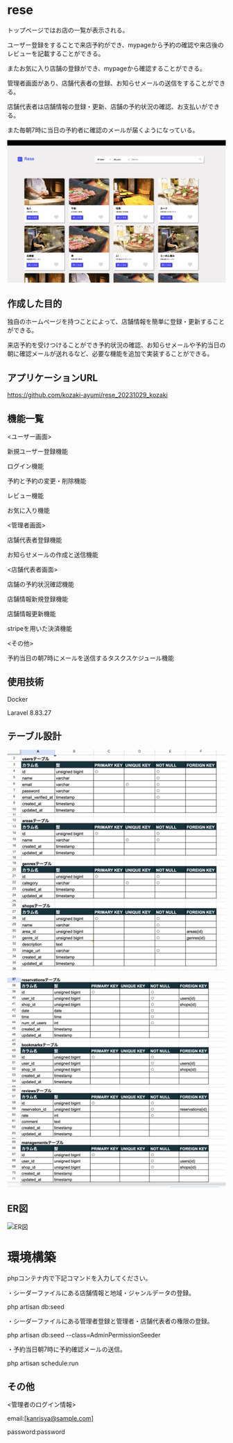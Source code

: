 # rese
トップページではお店の一覧が表示される。

ユーザー登録をすることで来店予約ができ、mypageから予約の確認や来店後のレビューを記載することができる。

またお気に入り店舗の登録ができ、mypageから確認することができる。

管理者画面があり、店舗代表者の登録、お知らせメールの送信をすることができる。

店舗代表者は店舗情報の登録・更新、店舗の予約状況の確認、お支払いができる。

また毎朝7時に当日の予約者に確認のメールが届くようになっている。

![トップ画像](./rese_home.png)


## 作成した目的
独自のホームページを持つことによって、店舗情報を簡単に登録・更新することができる。

来店予約を受けつけることができ予約状況の確認、お知らせメールや予約当日の朝に確認メールが送れるなど、必要な機能を追加で実装することができる。


## アプリケーションURL
https://github.com/kozaki-ayumi/rese_20231029_kozaki

## 機能一覧
<ユーザー画面>

新規ユーザー登録機能

ログイン機能

予約と予約の変更・削除機能

レビュー機能

お気に入り機能

<管理者画面>

店舗代表者登録機能

お知らせメールの作成と送信機能

<店舗代表者画面>

店舗の予約状況確認機能

店舗情報新規登録機能

店舗情報更新機能

stripeを用いた決済機能

<その他>

予約当日の朝7時にメールを送信するタスクスケジュール機能


## 使用技術
Docker

Laravel 8.83.27


## テーブル設計
![テーブル設計1](./rese_table1.png)

![テーブル設計2](./rese_table4.png)


## ER図
![ER図](./rese_ER図.png)

# 環境構築
phpコンテナ内で下記コマンドを入力してください。

・シーダーファイルにある店舗情報と地域・ジャンルデータの登録。

php artisan db:seed

・シーダーファイルにある管理者登録と管理者・店舗代表者の権限の登録。

php artisan db:seed --class=AdminPermissionSeeder

・予約当日朝7時に予約確認メールの送信。

php artisan schedule:run

## その他
<管理者のログイン情報>

email:[kanrisya@sample.com]

password:password

